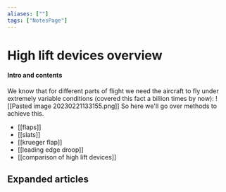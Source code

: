 ```yaml
---
aliases: [""]
tags: ["NotesPage"]
---
```


# High lift devices overview

#### Intro and contents
We know that for different parts of flight we need the aircraft to fly under extremely variable conditions (covered this fact a billion times by now):
![[Pasted image 20230221133155.png]]
So here we'll go over methods to achieve this.

- [[flaps]]
- [[slats]]
- [[krueger flap]]
- [[leading edge droop]]
- [[comparison of high lift devices]]


## Expanded articles
